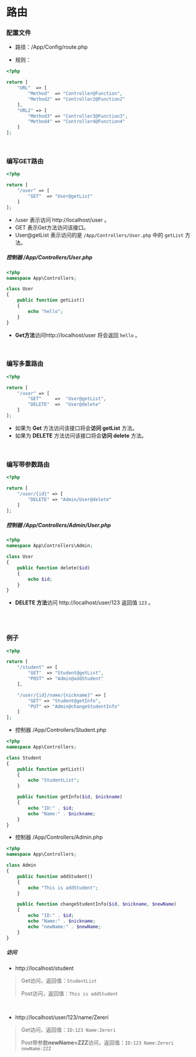 # 路由

### 配置文件

- 路径：/App/Config/route.php


- 规则：

``` php
<?php

return [
    "URL"  => [
        "Method"  => "Controller@Function",
        "Method2" => "Controller2@Function2"
    ],
    "URL2" => [
        "Method3" => "Controller3@Function3",
        "Method4" => "Controller4@Function4"
    ]
];
```

<br/>

### 编写GET路由

``` php
<?php

return [
    "/user" => [
        "GET"  => "User@getList"
    ]
];
```

- /user 表示访问 http://localhost/user 。
- GET   表示Get方法访问该接口。
- User@getList  表示访问的是 `/App/Controllers/User.php` 中的 `getList` 方法。

##### 控制器  /App/Controllers/User.php

``` php
<?php
namespace App\Controllers;

class User
{
    public function getList()
    {
        echo "hello";
    }
}
```

- **Get方法**访问http://localhost/user  将会返回 `hello` 。

<br/>

### 编写多重路由

``` php
<?php

return [
    "/user" => [
        "GET"  	  =>  "User@getList",
      	"DELETE"  =>  "User@delete"
    ]
];
```

- 如果为 **Get** 方法访问该接口将会**访问 getList** 方法。
- 如果为 **DELETE** 方法访问该接口将会**访问 delete** 方法。

<br/>

### 编写带参数路由

``` php
<?php

return [
    "/user/{id}" => [
        "DELETE" => "Admin/User@delete"
    ]
];
```

##### 控制器  /App/Controllers/Admin/User.php

``` php
<?php
namespace App\Controllers\Admin;

class User
{
    public function delete($id)
    {
        echo $id;
    }
}
```

- **DELETE 方法**访问 http://localhost/user/123 返回值 `123` 。

<br/>

<br/>

### 例子

``` php
<?php

return [
    "/student" => [
        "GET"  => "Student@getList",
        "POST" => "Admin@addStudent"
    ],

    "/user/{id}/name/{nickname}" => [
        "GET" => "Student@getInfo",
        "PUT" => "Admin@changeStudentInfo"
    ]
];
```

- 控制器 /App/Controllers/Student.php

``` php
<?php
namespace App\Controllers;

class Student
{
    public function getList()
    {
        echo "StudentList";
    }

    public function getInfo($id, $nickname)
    {
        echo "ID:" . $id;
        echo "Name:" . $nickname;
    }
}
```

- 控制器 /App/Controllers/Admin.php

``` php
<?php
namespace App\Controllers;

class Admin
{
    public function addStudent()
    {
        echo "This is addStudent";
    }

    public function changeStudentInfo($id, $nickname, $newName)
    {
        echo "ID:" . $id;
        echo "Name:" . $nickname;
      	echo "newName:" . $newName;
    }
}
```

##### 访问

- http://localhost/student

> Get访问，返回值：`StudentList`
> 
> Post访问，返回值：`This is addStudent`

<br/>

- http://localhost/user/123/name/Zereri

> Get访问，返回值：`ID:123 Name:Zereri`
> 
> Post带参数**newName=ZZZ**访问，返回值：`ID:123 Name:Zereri newName:ZZZ`

